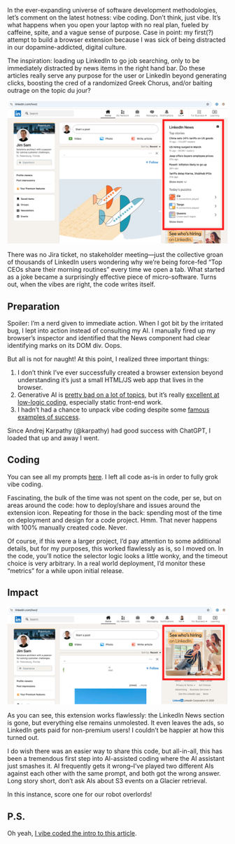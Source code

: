 In the ever-expanding universe of software development methodologies, let’s comment on the latest hotness: vibe coding. Don’t think, just vibe. It’s what happens when you open your laptop with no real plan, fueled by caffeine, spite, and a vague sense of purpose. Case in point: my first(?) attempt to build a browser extension because I was sick of being distracted in our dopamine-addicted, digital culture.

The inspiration: loading up LinkedIn to go job searching, only to be immediately distracted by news items in the right hand bar. Do these articles really serve any purpose for the user or LinkedIn beyond generating clicks, boosting the cred of a randomized Greek Chorus, and/or baiting outrage on the topic du jour?

![LinkedIn home page with the news section removed.](/images/vibe_coding_linkedin_1.png)

There was no Jira ticket, no stakeholder meeting—just the collective groan of thousands of LinkedIn users wondering why we’re being force-fed “Top CEOs share their morning routines” every time we open a tab. What started as a joke became a surprisingly effective piece of micro-software. Turns out, when the vibes are right, the code writes itself.

## Preparation

Spoiler: I’m a nerd given to immediate action. When I got bit by the irritated bug, I lept into action instead of consulting my AI. I manually fired up my browser’s inspector and identified that the News component had clear identifying marks on its DOM div. Oops.

But all is not for naught\! At this point, I realized three important things:

1. I don’t think I’ve ever successfully created a browser extension beyond understanding it’s just a small HTML/JS web app that lives in the browser.
2. Generative AI is [pretty bad on a lot of topics](https://x.com/skdh/status/1905132853672784121), but it’s really [excellent at low-logic coding](https://news.ycombinator.com/item?id=43498338), especially static front-end work.
3. I hadn’t had a chance to unpack vibe coding despite some [famous examples of success](https://x.com/karpathy/status/1903837879937486912).

Since Andrej Karpathy (@karpathy) had good success with ChatGPT, I loaded that up and away I went.

## Coding

You can see all my prompts [here](https://chatgpt.com/share/67f2a996-28c0-8001-bd4b-561c4a9c211b). I left all code as-is in order to fully grok vibe coding.

Fascinating, the bulk of the time was not spent on the code, per se, but on areas around the code: how to deploy/share and issues around the extension icon. Repeating for those in the back: spending most of the time on deployment and design for a code project. Hmm. That never happens with 100% manually created code. Never.

Of course, if this were a larger project, I’d pay attention to some additional details, but for my purposes, this worked flawlessly as is, so I moved on. In the code, you’ll notice the selector logic looks a little wonky, and the timeout choice is very arbitrary. In a real world deployment, I’d monitor these “metrics” for a while upon initial release.

## Impact

![LinkedIn home page with the news section removed.](/images/vibe_coding_linkedin_2.png)

As you can see, this extension works flawlessly: the LinkedIn News section is gone, but everything else remains unmolested. It even leaves the ads, so LinkedIn gets paid for non-premium users\! I couldn’t be happier at how this turned out.

I do wish there was an easier way to share this code, but all-in-all, this has been a tremendous first step into AI-assisted coding where the AI assistant just smashes it. AI frequently gets it wrong–I’ve played two different AIs against each other with the same prompt, and both got the wrong answer. Long story short, don’t ask AIs about S3 events on a Glacier retrieval.

In this instance, score one for our robot overlords\!

## P.S.

Oh yeah, [I vibe coded the intro to this article](https://chatgpt.com/share/67f2a996-28c0-8001-bd4b-561c4a9c211b).
